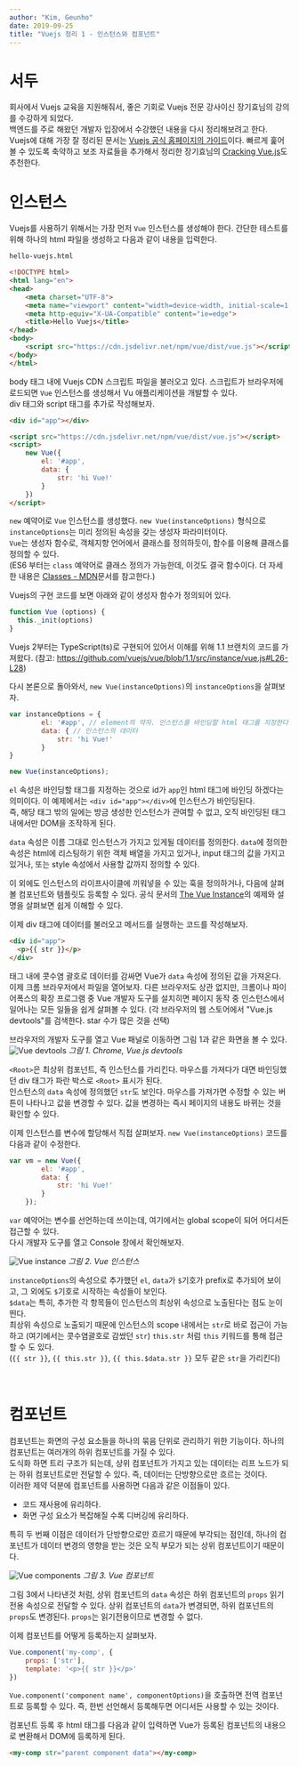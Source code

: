 ```yaml
---
author: "Kim, Geunho"
date: 2019-09-25
title: "Vuejs 정리 1 - 인스턴스와 컴포넌트"
---
```



# 서두
회사에서 Vuejs 교육을 지원해줘서, 좋은 기회로 Vuejs 전문 강사이신 장기효님의 강의를 수강하게 되었다.  
백엔드를 주로 해왔던 개발자 입장에서 수강했던 내용을 다시 정리해보려고 한다.  
Vuejs에 대해 가장 잘 정리된 문서는 [Vuejs 공식 홈페이지의 가이드](https://vuejs.org/v2/guide/)이다. 빠르게 훑어볼 수 있도록 축약하고 보조 자료들을 추가해서 정리한 장기효님의 [Cracking Vue.js](https://joshua1988.github.io/vue-camp/)도 추천한다.  

# 인스턴스
Vuejs를 사용하기 위해서는 가장 먼저 `Vue` 인스턴스를 생성해야 한다. 간단한 테스트를 위해 하나의 html 파일을 생성하고 다음과 같이 내용을 입력한다.  

```html
hello-vuejs.html

<!DOCTYPE html>
<html lang="en">
<head>
    <meta charset="UTF-8">
    <meta name="viewport" content="width=device-width, initial-scale=1.0">
    <meta http-equiv="X-UA-Compatible" content="ie=edge">
    <title>Hello Vuejs</title>
</head>
<body>
    <script src="https://cdn.jsdelivr.net/npm/vue/dist/vue.js"></script>
</body>
</html>
```

body 태그 내에 Vuejs CDN 스크립트 파일을 불러오고 있다. 스크립트가 브라우저에 로드되면 `Vue` 인스턴스를 생성해서 Vu 애플리케이션을 개발할 수 있다.  
div 태그와 script 태그를 추가로 작성해보자.  

```html
<div id="app"></div>

<script src="https://cdn.jsdelivr.net/npm/vue/dist/vue.js"></script>
<script>
    new Vue({
        el: '#app',
        data: {
            str: 'hi Vue!'
        }
    })
</script>
```

`new` 예약어로 `Vue` 인스턴스를 생성했다. `new Vue(instanceOptions)` 형식으로 `instanceOptions`는 미리 정의된 속성을 갖는 생성자 파라미터이다.  
`Vue`는 생성자 함수로, 객체지향 언어에서 클래스를 정의하듯이, 함수를 이용해 클래스를 정의할 수 있다.  
(ES6 부터는 `class` 예약어로 클래스 정의가 가능한데, 이것도 결국 함수이다. 더 자세한 내용은 [Classes - MDN](https://developer.mozilla.org/ko/docs/Web/JavaScript/Reference/Classes)문서를 참고한다.)

Vuejs의 구현 코드를 보면 아래와 같이 생성자 함수가 정의되어 있다. 
```js
function Vue (options) {
  this._init(options)
}
```
Vuejs 2부터는 TypeScript(ts)로 구현되어 있어서 이해를 위해 1.1 브랜치의 코드를 가져왔다. (참고: https://github.com/vuejs/vue/blob/1.1/src/instance/vue.js#L26-L28)  

다시 본론으로 돌아와서, `new Vue(instanceOptions)`의 `instanceOptions`을 살펴보자. 
```js
var instanceOptions = {
        el: '#app', // element의 약자. 인스턴스를 바인딩할 html 태그를 지정한다.
        data: { // 인스턴스의 데이터
            str: 'hi Vue!'
        }
}

new Vue(instanceOptions); 
```
`el` 속성은 바인딩할 태그를 지정하는 것으로 id가 `app`인 html 태그에 바인딩 하겠다는 의미이다. 이 예제에서는 `<div id="app"></div>`에 인스턴스가 바인딩된다.  
즉, 해당 태그 밖의 일에는 방금 생성한 인스턴스가 관여할 수 없고, 오직 바인딩된 태그 내에서만 DOM을 조작하게 된다.  

`data` 속성은 이름 그대로 인스턴스가 가지고 있게될 데이터를 정의한다. `data`에 정의한 속성은 html에 리스팅하기 위한 객체 배열을 가지고 있거나, input 태그의 값을 가지고 있거나, 또는 style 속성에서 사용할 값까지 정의할 수 있다.  

이 외에도 인스턴스의 라이프사이클에 끼워넣을 수 있는 훅을 정의하거나, 다음에 살펴볼 컴포넌트와 템플릿도 등록할 수 있다. 
공식 문서의 [The Vue Instance](https://vuejs.org/v2/guide/instance.html)의 예제와 설명을 살펴보면 쉽게 이해할 수 있다.  

이제 div 태그에 데이터를 불러오고 메서드를 실행하는 코드를 작성해보자.  
```html
<div id="app">
  <p>{{ str }}</p>
</div>
```
태그 내에 콧수염 괄호로 데이터를 감싸면 Vue가 `data` 속성에 정의된 값을 가져온다. 이제 크롬 브라우저에서 파일을 열어보자. 다른 브라우저도 상관 없지만, 크롬이나 파이어폭스의 확장 프로그램 중 Vue 개발자 도구를 설치히면 페이지 동작 중 인스턴스에서 일어나는 모든 일들을 쉽게 살펴볼 수 있다. (각 브라우저의 웹 스토어에서 "Vue.js devtools"를 검색한다. star 수가 많은 것을 선택)

브라우저의 개발자 도구를 열고 Vue 패널로 이동하면 그림 1과 같은 화면을 볼 수 있다.  
![Vue devtools](/vue-instance-and-components-1.png) _그림 1. Chrome, Vue.js devtools_

`<Root>`은 최상위 컴포넌트, 즉 인스턴스를 가리킨다. 마우스를 가져다가 대면 바인딩했던 div 태그가 파란 박스로 `<Root>` 표시가 된다.  
인스턴스의 `data` 속성에 정의했던 `str`도 보인다. 마우스를 가져가면 수정할 수 있는 버튼이 나타나고 값을 변경할 수 있다. 값을 변경하는 즉시 페이지의 내용도 바뀌는 것을 확인할 수 있다.

이제 인스턴스를 변수에 할당해서 직접 살펴보자. `new Vue(instanceOptions)` 코드를 다음과 같이 수정한다.  
```js
var vm = new Vue({
        el: '#app',
        data: {
            str: 'hi Vue!'
        }
    });
```
`var` 예약어는 변수를 선언하는데 쓰이는데, 여기에서는 global scope이 되어 어디서든 접근할 수 있다.  
다시 개발자 도구를 열고 Console 창에서 확인해보자.  

![Vue instance](/vue-instance-and-components-2.png) _그림 2. Vue 인스턴스_

`instanceOptions`의 속성으로 추가했던 `el`, `data`가 `$`기호가 prefix로 추가되어 보이고, 그 외에도 `$`기호로 시작하는 속성들이 보인다.  
`$data`는 특히, 추가한 각 항목들이 인스턴스의 최상위 속성으로 노출된다는 점도 눈이 띈다.  
최상위 속성으로 노출되기 때문에 인스턴스의 scope 내에서는 `str`로 바로 접근이 가능하고 (여기에서는 콧수염괄호로 감쌌던 `str`) `this.str` 처럼 `this` 키워드를 통해 접근할 수 도 있다.  
(`{{ str }}`, `{{ this.str }}`, `{{ this.$data.str }}` 모두 같은 `str`을 가리킨다)

<br/>

# 컴포넌트
컴포넌트는 화면의 구성 요소들을 하나의 묶음 단위로 관리하기 위한 기능이다. 하나의 컴포넌트는 여러개의 하위 컴포넌트를 가질 수 있다.  
도식화 하면 트리 구조가 되는데, 상위 컴포넌트가 가지고 있는 데이터는 리프 노드가 되는 하위 컴포넌트로만 전달할 수 있다. 즉, 데이터는 단방향으로만 흐르는 것이다.  
이러한 제약 덕분에 컴포넌트를 사용하면 다음과 같은 이점들이 있다.  

* 코드 재사용에 유리하다.  
* 화면 구성 요소가 복잡해질 수록 디버깅에 유리하다.  

특히 두 번째 이점은 데이터가 단방향으로만 흐르기 때문에 부각되는 점인데, 하나의 컴포넌트가 데이터 변경의 영향을 받는 것은 오직 부모가 되는 상위 컴포넌트이기 때문이다.  

![Vue components](/vue-instance-and-components-2.png) _그림 3. Vue 컴포넌트_

그림 3에서 나타낸것 처럼, 상위 컴포넌트의 `data` 속성은 하위 컴포넌트의 `props` 읽기전용 속성으로 전달할 수 있다. 상위 컴포넌트의 `data`가 변경되면, 하위 컴포넌트의 `props`도 변경된다. `props`는 읽기전용이므로 변경할 수 없다.  

이제 컴포넌트를 어떻게 등록하는지 살펴보자.  

```js
Vue.component('my-comp', {
    props: ['str'],
    template: '<p>{{ str }}</p>'
})
```

`Vue.component('component name', componentOptions)`을 호출하면 전역 컴포넌트로 등록할 수 있다. 즉, 한번 선언해서 등록해두면 어디서든 사용할 수 있는 것이다.  

컴포넌트 등록 후 html 태그를 다음과 같이 입력하면 Vue가 등록된 컴포넌트의 내용으로 변환해서 DOM에 등록하게 된다.  
```html
<my-comp str="parent component data"></my-comp>
```


